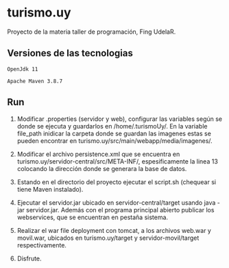 # turismo.uy
Proyecto de la materia taller de programación, Fing UdelaR.

## Versiones de las tecnologias

```
OpenJdk 11
```
```
Apache Maven 3.8.7 
```

## Run

1. Modificar .properties (servidor y web), configurar las variables según se donde se ejecuta y guardarlos en /home/.turismoUy/. En la variable file_path inidicar la carpeta donde se guardan las imagenes estas se pueden encontrar en turismo.uy/src/main/webapp/media/imagenes/.

2. Modificar el archivo persistence.xml que se encuentra en turismo.uy/servidor-central/src/META-INF/, espesificamente la linea 13 colocando la dirección donde se generara la base de datos.

3. Estando en el directorio del proyecto ejecutar el script.sh (chequear si tiene Maven instalado).

4. Ejecutar el servidor.jar ubicado en servidor-central/target usando java -jar servidor.jar. Además con el programa principal abierto publicar los webservices, que se encuentran en pestaña sistema.

5. Realizar el war file deployment con tomcat, a los archivos web.war y movil.war, ubicados en turismo.uy/target y servidor-movil/target respectivamente.

6. Disfrute.
